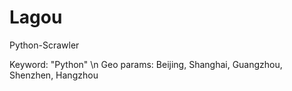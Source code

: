# Lagou
 Python-Scrawler
 
 Keyword: "Python" \n
 Geo params: Beijing, Shanghai, Guangzhou, Shenzhen, Hangzhou
